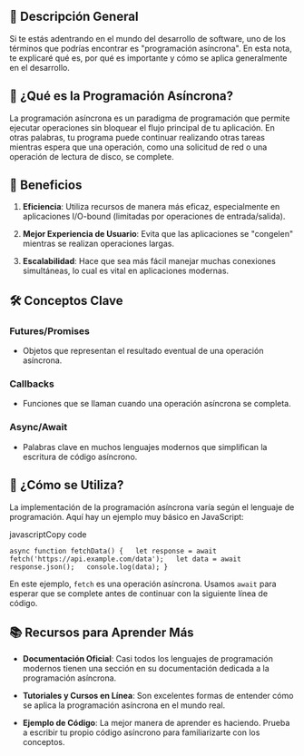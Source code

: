 ## 📝 Descripción General

Si te estás adentrando en el mundo del desarrollo de software, uno de los términos que podrías encontrar es "programación asíncrona". En esta nota, te explicaré qué es, por qué es importante y cómo se aplica generalmente en el desarrollo.

## 🤔 ¿Qué es la Programación Asíncrona?

La programación asíncrona es un paradigma de programación que permite ejecutar operaciones sin bloquear el flujo principal de tu aplicación. En otras palabras, tu programa puede continuar realizando otras tareas mientras espera que una operación, como una solicitud de red o una operación de lectura de disco, se complete.

## 🌟 Beneficios

1. **Eficiencia**: Utiliza recursos de manera más eficaz, especialmente en aplicaciones I/O-bound (limitadas por operaciones de entrada/salida).
    
2. **Mejor Experiencia de Usuario**: Evita que las aplicaciones se "congelen" mientras se realizan operaciones largas.
    
3. **Escalabilidad**: Hace que sea más fácil manejar muchas conexiones simultáneas, lo cual es vital en aplicaciones modernas.
    

## 🛠️ Conceptos Clave

### Futures/Promises

- Objetos que representan el resultado eventual de una operación asíncrona.

### Callbacks

- Funciones que se llaman cuando una operación asíncrona se completa.

### Async/Await

- Palabras clave en muchos lenguajes modernos que simplifican la escritura de código asíncrono.

## 🚀 ¿Cómo se Utiliza?

La implementación de la programación asíncrona varía según el lenguaje de programación. Aquí hay un ejemplo muy básico en JavaScript:

javascriptCopy code

`async function fetchData() {   let response = await fetch('https://api.example.com/data');   let data = await response.json();   console.log(data); }`

En este ejemplo, `fetch` es una operación asíncrona. Usamos `await` para esperar que se complete antes de continuar con la siguiente línea de código.

## 📚 Recursos para Aprender Más

- **Documentación Oficial**: Casi todos los lenguajes de programación modernos tienen una sección en su documentación dedicada a la programación asíncrona.
    
- **Tutoriales y Cursos en Línea**: Son excelentes formas de entender cómo se aplica la programación asíncrona en el mundo real.
    
- **Ejemplo de Código**: La mejor manera de aprender es haciendo. Prueba a escribir tu propio código asíncrono para familiarizarte con los conceptos.